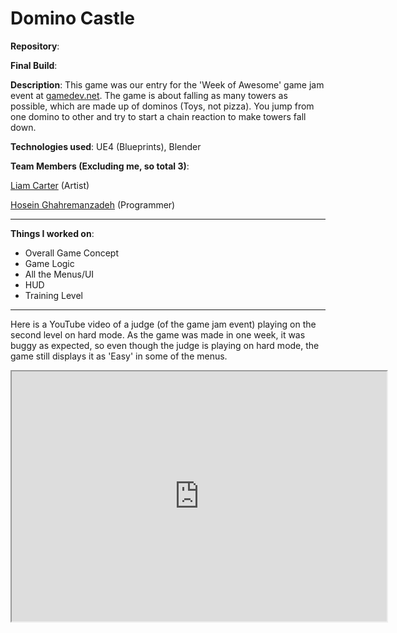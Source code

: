 # Domino Castle

**Repository**:  
<a href="https://github.com/rednewt/DominoCastle"><i class="fa fa-github" style="font-size:34px"></i></a>

**Final Build**:  
<a href="https://drive.google.com/open?id=0ByRMOIz9rEO0MkU2cUtWSXlfd3M"><i class="fa fa-download" style="font-size:38px"></i></a>

**Description**: This game was our entry for the 'Week of Awesome' game jam event at [gamedev.net](https://www.gamedev.net/). The game is about falling as many towers as possible, which are made up of dominos (Toys, not pizza). You jump from one domino to other and try to  start a chain reaction to make towers fall down.

**Technologies used**: UE4 (Blueprints), Blender

**Team Members (Excluding me, so total 3)**: 

[Liam Carter](https://www.artstation.com/liamcarter) (Artist)

[Hosein Ghahremanzadeh](https://github.com/IYP-Programer-Yeah) (Programmer)


---
**Things I worked on**:

* Overall Game Concept
* Game Logic
* All the Menus/UI 
* HUD 
* Training Level

---

Here is a YouTube video of a judge (of the game jam event) playing on the second level on hard mode. As the game was made in one week, it was buggy as expected, so even though the judge is playing on hard mode, the game still displays it as 'Easy' in some of the menus.

<iframe width="600" height="400"
src="https://www.youtube.com/embed/37ggLXhUfXc" allowfullscreen="true">
</iframe>